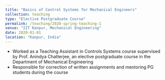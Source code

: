 ```yaml
---
title: "Basics of Control Systems for Mechanical Engineers"
collection: teaching
type: "Elective Postgraduate Course"
permalink: /teaching/2020-spring-teaching-1
venue: "IIT Kanpur, Mechanical Engineering"
date: 2020-01-01
location: "Kanpur, India"
---
```


* Worked as a Teaching Assistant in Controls Systems course supervised by Prof. Anindya Chatterjee, an elective postgraduate course in the Department of Mechanical Engineering
* Responsible for correction of written assignments and mentoring PG students during the course
